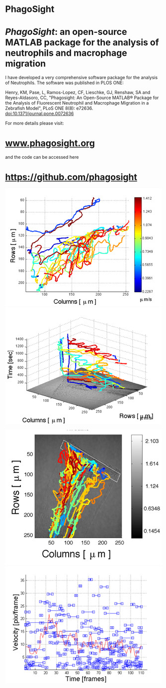 # PhagoSight



<h1><i>PhagoSight</i>: an open-source MATLAB package for the analysis of neutrophils and macrophage migration</h1>

<p>
I have developed a very comprehensive software package for the analysis of Neutrophils. The software was published in PLOS ONE:
</p>
<p>
  Henry, KM, Pase, L, Ramos-Lopez, CF, Lieschke, GJ, Renshaw, SA and Reyes-Aldasoro, CC, "Phagosight: An Open-Source MATLAB® Package for the Analysis of Fluorescent Neutrophil and Macrophage Migration in a Zebrafish Model", PLoS ONE 8(8): e72636.
  <a href="http://www.plosone.org/article/info%3Adoi%2F10.1371%2Fjournal.pone.0072636">
  doi:10.1371/journal.pone.0072636</a>
 </p>
 <p>
  For more details please visit:
</p>

<h1> <a href="http://www.phagosight.org" >www.phagosight.org</a></h1>

and the code can be accessed here

<h1> <a href="https://github.com/phagosight" >https://github.com/phagosight</a></h1>


![Screenshot](Figures/trackingManual5_01.png)
![Screenshot](Figures/trackingManual5_04.png)

![Screenshot](Figures/tracksZebF1.png)
![Screenshot](Figures/trackingManual7_18.png)

<br />
<br />

